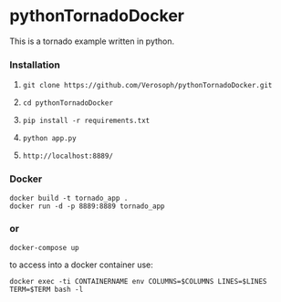 # pythonTornadoDocker

This is a tornado example written in python.

### Installation

1. `git clone https://github.com/Verosoph/pythonTornadoDocker.git`

2. `cd pythonTornadoDocker`

3. `pip install -r requirements.txt`

4. `python app.py`

5. `http://localhost:8889/`

### Docker
```
docker build -t tornado_app .
docker run -d -p 8889:8889 tornado_app
```

### or
```
docker-compose up
```






to access into a docker container use:
```
docker exec -ti CONTAINERNAME env COLUMNS=$COLUMNS LINES=$LINES TERM=$TERM bash -l

```

